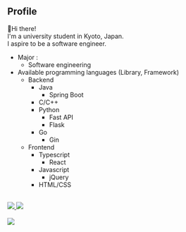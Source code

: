 ## Profile

:wave:Hi there!<br>
I'm a university student in Kyoto, Japan.<br>
I aspire to be a software engineer.
- Major :
  - Software engineering
- Available programming languages (Library, Framework)
  - Backend
    - Java
      - Spring Boot
    - C/C++
    - Python
      - Fast API
      - Flask
    - Go
      - Gin
  - Frontend
    - Typescript
      - React
    - Javascript
      - jQuery
    - HTML/CSS
<br>

<a href="https://github.com/anuraghazra/github-readme-stats">
  <div align="left">
    <img src="https://github-readme-stats.vercel.app/api?username=Konippi&count_private=true&theme=noctis_minimus" />
    <img src="https://github-readme-stats.vercel.app/api/top-langs/?username=Konippi&layout=compact&theme=noctis_minimus" />
  </div>
  <br>
  <div align="left">
    <img src="https://github-profile-trophy.vercel.app/?username=Konippi&theme=noctis_minimus&column=7">
  </div>
</a>
